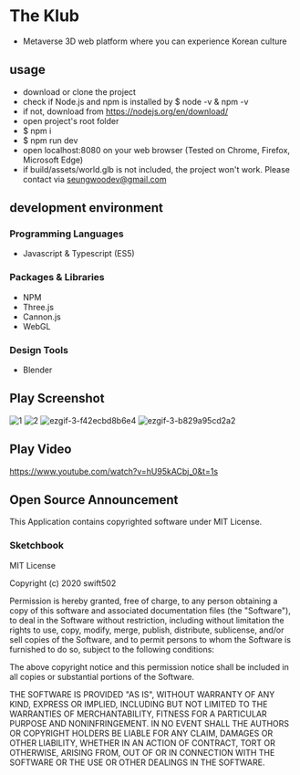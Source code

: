 # The Klub
* Metaverse 3D web platform where you can experience Korean culture

## usage
* download or clone the project
* check if Node.js and npm is installed by $ node -v & npm -v
* if not, download from https://nodejs.org/en/download/
* open project's root folder
* $ npm i
* $ npm run dev
* open localhost:8080 on your web browser (Tested on Chrome, Firefox, Microsoft Edge)
* if build/assets/world.glb is not included, the project won't work. Please contact via seungwoodev@gmail.com
## development environment

### Programming Languages

* Javascript & Typescript (ES5)

### Packages & Libraries

* NPM
* Three.js
* Cannon.js
* WebGL

### Design Tools

* Blender

## Play Screenshot

![1](https://user-images.githubusercontent.com/65812107/135170567-74b1febd-607e-4404-b3e0-942634ab2670.PNG)
![2](https://user-images.githubusercontent.com/65812107/135170572-04b43b92-93df-49fa-8f92-8db689e5e5fa.PNG)
![ezgif-3-f42ecbd8b6e4](https://user-images.githubusercontent.com/65812107/135194008-1d5e5591-1636-4bfd-a3dc-27693adc6d7e.gif)
![ezgif-3-b829a95cd2a2](https://user-images.githubusercontent.com/65812107/135194101-e3ff227c-772e-4a55-abce-ac6f285f3028.gif)



## Play Video

https://www.youtube.com/watch?v=hU95kACbj_0&t=1s

## Open Source Announcement

This Application contains copyrighted software under MIT License.
### Sketchbook

MIT License

Copyright (c) 2020 swift502

Permission is hereby granted, free of charge, to any person obtaining a copy
of this software and associated documentation files (the "Software"), to deal
in the Software without restriction, including without limitation the rights
to use, copy, modify, merge, publish, distribute, sublicense, and/or sell
copies of the Software, and to permit persons to whom the Software is
furnished to do so, subject to the following conditions:

The above copyright notice and this permission notice shall be included in all
copies or substantial portions of the Software.

THE SOFTWARE IS PROVIDED "AS IS", WITHOUT WARRANTY OF ANY KIND, EXPRESS OR
IMPLIED, INCLUDING BUT NOT LIMITED TO THE WARRANTIES OF MERCHANTABILITY,
FITNESS FOR A PARTICULAR PURPOSE AND NONINFRINGEMENT. IN NO EVENT SHALL THE
AUTHORS OR COPYRIGHT HOLDERS BE LIABLE FOR ANY CLAIM, DAMAGES OR OTHER
LIABILITY, WHETHER IN AN ACTION OF CONTRACT, TORT OR OTHERWISE, ARISING FROM,
OUT OF OR IN CONNECTION WITH THE SOFTWARE OR THE USE OR OTHER DEALINGS IN THE
SOFTWARE.

